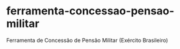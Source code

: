 # ferramenta-concessao-pensao-militar
Ferramenta de Concessão de Pensão Militar (Exército Brasileiro)
